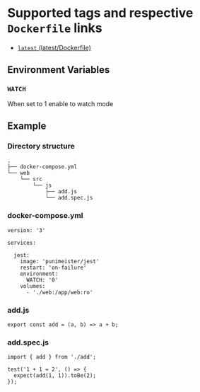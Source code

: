 # Supported tags and respective `Dockerfile` links

- [`latest` (latest/Dockerfile)](https://github.com/punimeister/docker-jest/blob/master/latest/Dockerfile)

## Environment Variables

### `WATCH`

When set to 1 enable to watch mode

## Example

### Directory structure

```
.
├── docker-compose.yml
└── web
    └── src
        └── js
            ├── add.js
            └── add.spec.js
```

### docker-compose.yml

```
version: '3'

services:

  jest:
    image: 'punimeister/jest'
    restart: 'on-failure'
    environment:
      WATCH: '0'
    volumes:
      - './web:/app/web:ro'
```

### add.js

```
export const add = (a, b) => a + b;
```

### add.spec.js

```
import { add } from './add';

test('1 + 1 = 2', () => {
  expect(add(1, 1)).toBe(2);
});
```
